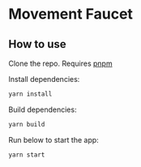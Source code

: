 # Movement Faucet





## How to use

Clone the repo. Requires [pnpm](https://pnpm.io/installation)

Install dependencies:

```sh
yarn install
```

Build dependencies:

```sh
yarn build
```

Run below to start the app:

```sh
yarn start
```
